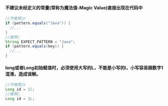 

#### 不建议未经定义的常量(常称为魔法值-Magic Value)直接出现在代码中

```java
//不推荐🙅‍♂️
if (pattern.equals("Java")) {
  //...
}
//推荐🙆    
String EXPECT_PATTERN = "Java";
if (pattern.equals(key)) {
  //...
}
```

#### long或者Long初始赋值时，必须使用大写的L，不能是小写的l，小写容易跟数字1混淆，造成误解。

```java
//不推荐🙅‍♀️ 
Long id = 1l;
//推荐🙆    
Long id = 1L;
```


​        

